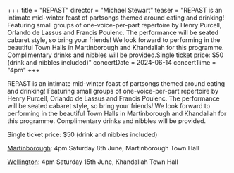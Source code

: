 +++
title = "REPAST"
director = "Michael Stewart"
teaser = "REPAST is an intimate mid-winter feast of partsongs themed around eating and drinking! Featuring small groups of one-voice-per-part repertoire by Henry Purcell, Orlando de Lassus and Francis Poulenc. The performance will be seated cabaret style, so bring your friends! We look forward to performing in the beautiful Town Halls in Martinborough and Khandallah for this programme. Complimentary drinks and nibbles will be provided.Single ticket price: $50 (drink and nibbles included)"
concertDate = 2024-06-14
concertTime = "4pm"
+++

REPAST is an intimate mid-winter feast of partsongs themed around eating and drinking! Featuring small groups of one-voice-per-part repertoire by Henry Purcell, Orlando de Lassus and Francis Poulenc. The performance will be seated cabaret style, so bring your friends! We look forward to performing in the beautiful Town Halls in Martinborough and Khandallah for this programme. Complimentary drinks and nibbles will be provided.


Single ticket price: $50 (drink and nibbles included)


[Martinborough](https://events.humanitix.com/martinborough-repast?_gl=1*ue03to*_ga*NzgzNTE2NjczLjE3MDYyNTQ0NjY.*_ga_LHKW5FR9N6*MTcwNzQ3MDYxOC43LjEuMTcwNzQ3MTI5MC42MC4wLjA.): 4pm Saturday 8th June, Martinborough Town Hall


[Wellington](https://events.humanitix.com/wellington-repast): 4pm Saturday 15th June, Khandallah Town Hall
